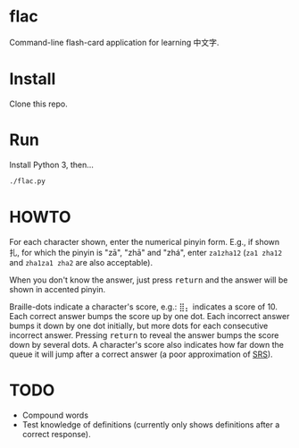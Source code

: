 # flac

Command-line flash-card application for learning 中文字.

# Install

Clone this repo.

# Run

Install Python 3, then…

```bash
./flac.py
```

# HOWTO

For each character shown, enter the numerical pinyin form. E.g., if shown 扎,
for which the pinyin is "zā", "zhā" and "zhá", enter `za1zha12` (`za1 zha12` and
`zha1za1 zha2` are also acceptable).

When you don't know the answer, just press <kbd>return</kbd> and the answer will
be shown in accented pinyin.

Braille-dots indicate a character's score, e.g.: ⣿⡄ indicates a score of 10.
Each correct answer bumps the score up by one dot. Each incorrect answer bumps
it down by one dot initially, but more dots for each consecutive incorrect
answer. Pressing <kbd>return</kbd> to reveal the answer bumps the score down by
several dots. A character's score also indicates how far down the queue it will
jump after a correct answer (a poor approximation of
[SRS](https://en.wikipedia.org/wiki/Spaced_repetition)). 

# TODO

- Compound words
- Test knowledge of definitions (currently only shows definitions after a
  correct response).
